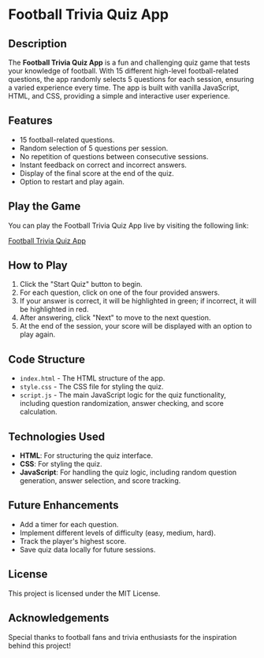 # Football Trivia Quiz App

## Description
The **Football Trivia Quiz App** is a fun and challenging quiz game that tests your knowledge of football. With 15 different high-level football-related questions, the app randomly selects 5 questions for each session, ensuring a varied experience every time. The app is built with vanilla JavaScript, HTML, and CSS, providing a simple and interactive user experience.

## Features
- 15 football-related questions.
- Random selection of 5 questions per session.
- No repetition of questions between consecutive sessions.
- Instant feedback on correct and incorrect answers.
- Display of the final score at the end of the quiz.
- Option to restart and play again.

## Play the Game

You can play the Football Trivia Quiz App live by visiting the following link:

[Football Trivia Quiz App](https://yonatandudai.github.io/Football-Quiz-App/)

## How to Play

1. Click the "Start Quiz" button to begin.
2. For each question, click on one of the four provided answers.
3. If your answer is correct, it will be highlighted in green; if incorrect, it will be highlighted in red.
4. After answering, click "Next" to move to the next question.
5. At the end of the session, your score will be displayed with an option to play again.

## Code Structure

- `index.html` - The HTML structure of the app.
- `style.css` - The CSS file for styling the quiz.
- `script.js` - The main JavaScript logic for the quiz functionality, including question randomization, answer checking, and score calculation.

## Technologies Used
- **HTML**: For structuring the quiz interface.
- **CSS**: For styling the quiz.
- **JavaScript**: For handling the quiz logic, including random question generation, answer selection, and score tracking.

## Future Enhancements
- Add a timer for each question.
- Implement different levels of difficulty (easy, medium, hard).
- Track the player's highest score.
- Save quiz data locally for future sessions.

## License
This project is licensed under the MIT License.

## Acknowledgements
Special thanks to football fans and trivia enthusiasts for the inspiration behind this project!

